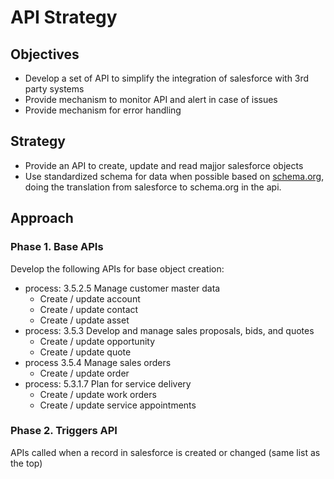 # API Strategy

## Objectives
- Develop a set of API to simplify the integration of salesforce with 3rd party systems
- Provide mechanism to monitor API and alert in case of issues
- Provide mechanism for error handling

## Strategy
- Provide an API to create, update and read majjor salesforce objects
- Use standardized schema for data when possible based on [schema.org](https://schema.org/), doing the translation from salesforce to schema.org in the api.


## Approach

### Phase 1. Base APIs
Develop the following APIs for base object creation:
- process: 3.5.2.5	Manage customer master data
  - Create / update account
  - Create / update contact
  - Create / update asset
- process: 3.5.3	Develop and manage sales proposals, bids, and quotes
  - Create / update opportunity
  - Create / update quote
- process 3.5.4	Manage sales orders
  - Create / update order
- process: 5.3.1.7 Plan for service delivery
  - Create / update work orders
  - Create / update service appointments

### Phase 2. Triggers API
APIs called when a record in salesforce is created or changed
(same list as the top)

